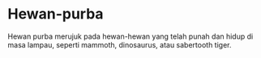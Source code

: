 # Hewan-purba
Hewan purba merujuk pada hewan-hewan yang telah punah dan hidup di masa lampau, seperti mammoth, dinosaurus, atau sabertooth tiger.
